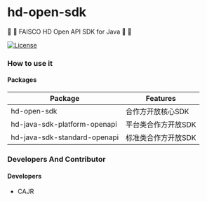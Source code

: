 # hd-open-sdk
 🎉 🎉 FAISCO HD Open API SDK for Java  🎉 🎉

[![License](https://img.shields.io/badge/License-Apache%202.0-blue.svg)](https://opensource.org/licenses/Apache-2.0)

### How to use it



#### Packages

| Package                      | Features            |
| ---------------------------- | ------------------- |
| hd-open-sdk                  | 合作方开放核心SDK   |
| hd-java-sdk-platform-openapi | 平台类合作方开放SDK |
| hd-java-sdk-standard-openapi | 标准类合作方开放SDK |

### Developers And Contributor

#### Developers

- CAJR